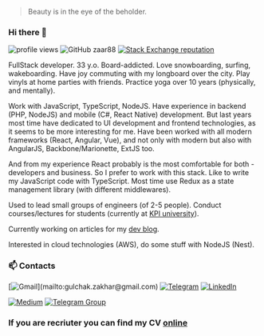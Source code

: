 > Beauty is in the eye of the beholder.

### Hi there 👋

![profile views](https://komarev.com/ghpvc/?username=zaar88&color=blue)
![GitHub zaar88](https://img.shields.io/github/followers/zaar88?label=follow&style=social)
[![Stack Exchange reputation](https://img.shields.io/stackexchange/stackoverflow/r/3659811?color=rgb%28244%2C%20130%2C%2037%29&label=StackOverflow&style=flat)](https://stackoverflow.com/users/3659811/zakhar-gulchak)

FullStack developer. 33 y.o.
Board-addicted. Love snowboarding, surfing, wakeboarding. Have joy commuting with my longboard over the city. Play vinyls at home parties with friends.
Practice yoga over 10 years (physically, and mentally).

Work with JavaScript, TypeScript, NodeJS. Have experience in backend (PHP, NodeJS) and mobile (C#, React Native) development. But last years most time have dedicated to UI development and frontend technologies, as it seems to be more interesting for me.
Have been worked with all modern frameworks (React, Angular, Vue), and not only with modern but also with AngularJS, Backbone/Marionette, ExtJS too.

And from my experience React probably is the most comfortable for both - developers and business. So I prefer to work with this stack.
Like to write my JavaScript code with TypeScript. Most time use Redux as a state management library (with different middlewares).

Used to lead small groups of engineers (of 2-5 people). Conduct courses/lectures for students (currently at [KPI university](https://kpi.ua/en)).

Currently working on articles for my [dev blog](https://zaar88.dev).

Interested in cloud technologies (AWS), do some stuff with NodeJS (Nest).


### 📫 Contacts

[![Gmail](https://img.shields.io/badge/Gmail-D14836?style=for-the-badge&logo=gmail&logoColor=white")](mailto:gulchak.zakhar@gmail.com)
[![Telegram](https://img.shields.io/badge/Telegram-2CA5E0?style=for-the-badge&logo=telegram&logoColor=white)](https://t.me/zaar88)
[![LinkedIn](https://img.shields.io/badge/LinkedIn-0077B5?style=for-the-badge&logo=linkedin&logoColor=white)](https://linkedin.com/in/gulchak-zakhar)

[![Medium](https://img.shields.io/badge/Medium-12100E?style=for-the-badge&logo=medium&logoColor=white)](https://zaar88.dev)
[![Telegram Group](https://img.shields.io/endpoint?color=neon&style=for-the-badge&url=https%3A%2F%2Ftg.sumanjay.workers.dev%2Ffrontenders_diary)](https://t.me/frontenders_diary)



### If you are recriuter you can find my CV [online](https://zaar88.github.io/)

<!--
- 🌱 I’m currently learning ...
- 👯 I’m looking to collaborate on ...
- 🤔 I’m looking for help with ...
- 💬 Ask me about ...
- 📫 How to reach me: ...
- 😄 Pronouns: ...
- ⚡ Fun fact: ...
-->
